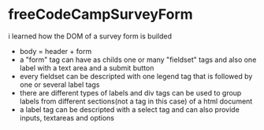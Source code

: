 # freeCodeCampSurveyForm
i learned how the DOM of a survey form is builded

- body = header + form
- a "form" tag can have as childs one or many "fieldset" tags and also one label with a text area and a submit button
- every fieldset can be descripted with one legend tag that is followed by one or several label tags
- there are different types of labels and div tags can be used to group labels from different sections(not a tag in this case) of a html document
- a label tag can be descripted with a select tag and can also provide inputs, textareas and options
